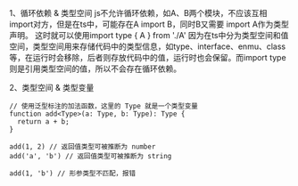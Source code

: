 1、循环依赖 & 类型空间
js不允许循环依赖，如A、B两个模块，不应该互相import对方，但是在ts中，可能存在A import B，同时B又需要 import A作为类型声明。
这时就可以使用import type { A } from './A'
因为在ts中分为类型空间和值空间，类型空间用来存储代码中的类型信息，如type、interface、enmu、class等，在运行时会移除，后者则存放代码中的值，运行时也会保留。而import type则是引用类型空间的值，所以不会存在循环依赖。

2、类型空间 & 类型变量
```
// 使用泛型标注的加法函数，这里的 Type 就是一个类型变量
function add<Type>(a: Type, b: Type): Type {
  return a + b;
}

add(1, 2) // 返回值类型可被推断为 number
add('a', 'b') // 返回值类型可被推断为 string

add(1, 'b') // 形参类型不匹配，报错
```